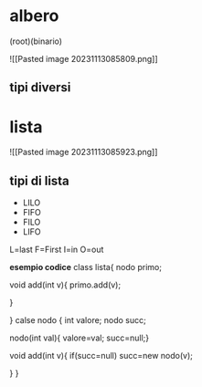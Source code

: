 # albero
(root)(binario)


![[Pasted image 20231113085809.png]]
## tipi diversi



# lista

 ![[Pasted image 20231113085923.png]]

## tipi di lista

- LILO
- FIFO
- FILO
- LIFO

L=last
F=First
I=in
O=out

**esempio codice**
class lista{
nodo primo;

void add(int v){
primo.add(v);

}

}
calse nodo
{
int valore;
nodo succ;

nodo(int val){ valore=val; succ=null;}

void add(int v){
if(succ=null)
succ=new nodo(v);

}
}
 
